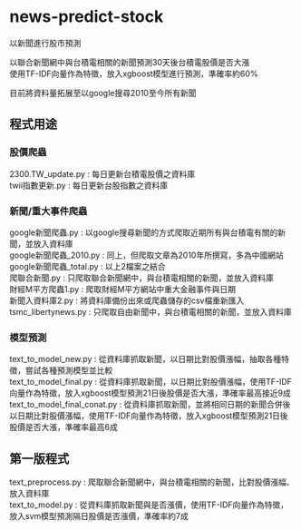 # news-predict-stock

以新聞進行股市預測  
  
以聯合新聞網中與台積電相關的新聞預測30天後台積電股價是否大漲  
使用TF-IDF向量作為特徵，放入xgboost模型進行預測，準確率約60%  
  
目前將資料量拓展至以google搜尋2010至今所有新聞  

## 程式用途  

### 股價爬蟲  
2300.TW_update.py : 每日更新台積電股價之資料庫  
twii指數更新.py : 每日更新台股指數之資料庫  

### 新聞/重大事件爬蟲
google新聞爬蟲.py : 以google搜尋新聞的方式爬取近期所有與台積電有關的新聞，並放入資料庫  
google新聞爬蟲_2010.py : 同上，但爬取文章為2010年所撰寫，多為中國網站  
google新聞爬蟲_total.py : 以上2檔案之結合  
爬聯合新聞.py : 只爬取聯合新聞網中，與台積電相關的新聞，並放入資料庫  
財經M平方爬蟲1.py : 爬取財經M平方網站中重大金融事件與日期  
新聞入資料庫2.py : 將資料庫備份出來或爬蟲儲存的csv檔重新匯入  
tsmc_libertynews.py : 只爬取自由新聞中，與台積電相關的新聞，並放入資料庫  

### 模型預測
text_to_model_new.py : 從資料庫抓取新聞，以日期比對股價漲幅，抽取各種特徵，嘗試各種預測模型並比較  
text_to_model_final.py : 從資料庫抓取新聞，以日期比對股價漲幅，使用TF-IDF向量作為特徵，放入xgboost模型預測21日後股價是否大漲，準確率最高接近9成  
text_to_model_final_conat.py : 從資料庫抓取新聞，並將相同日期的新聞合併後以日期比對股價漲幅，使用TF-IDF向量作為特徵，放入xgboost模型預測21日後股價是否大漲，準確率最高6成  

## 第一版程式
text_preprocess.py : 爬取聯合新聞網中，與台積電相關的新聞，比對股價漲幅、放入資料庫  
text_to_model.py : 從資料庫抓取新聞與是否漲價，使用TF-IDF向量作為特徵，放入svm模型預測隔日股價是否漲價，準確率約7成  
